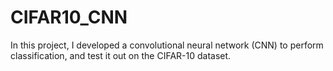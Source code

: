 # CIFAR10_CNN
In this project, I developed a convolutional neural network (CNN) to perform classification, and test it out on the CIFAR-10 dataset.

